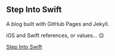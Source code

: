 ## Step Into Swift

A blog built with GitHub Pages and Jekyll.

iOS and Swift references, or values... :wink:

[Step Into Swift](https://stepintoswift.github.io/)
